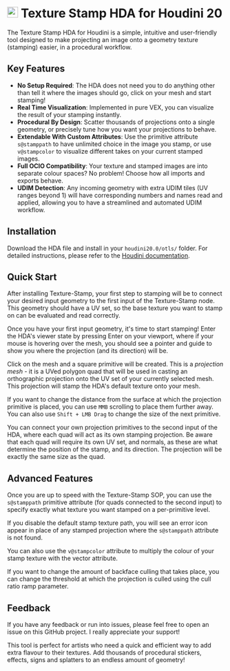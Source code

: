 # <img src="https://static.sidefx.com/images/apple-touch-icon.png" width="25" height="25" alt="Hbuild Logo"> Texture Stamp HDA for Houdini 20

The Texture Stamp HDA for Houdini is a simple, intuitive and user-friendly tool designed to make projecting an image onto a geometry texture (stamping) easier, in a procedural workflow.


## Key Features
- **No Setup Required**: The HDA does not need you to do anything other than tell it where the images should go, click on your mesh and start stamping!
- **Real Time Visualization**: Implemented in pure VEX, you can visualize the result of your stamping instantly.
- **Procedural By Design**: Scatter thousands of projections onto a single geometry, or precisely tune how you want your projections to behave.
- **Extendable With Custom Attributes**: Use the primitive attribute `s@stamppath` to have unlimited choice in the image you stamp, or use `v@stampcolor` to visualize different takes on your current stamped images.
- **Full OCIO Compatibility**: Your texture and stamped images are into separate colour spaces? No problem! Choose how all imports and exports behave.
- **UDIM Detection**: Any incoming geometry with extra UDIM tiles (UV ranges beyond 1) will have corresponding numbers and names read and applied, allowing you to have a streamlined and automated UDIM workflow.

## Installation
Download the HDA file and install in your `houdini20.0/otls/` folder. For detailed instructions, please refer to the [Houdini documentation](https://www.sidefx.com/docs/houdini/assets/install.html).

## Quick Start
After installing Texture-Stamp, your first step to stamping will be to connect your desired input geometry to the first input of the Texture-Stamp node. This geometry should have a UV set, so the base texture you want to stamp on can be evaluated and read correctly.

Once you have your first input geometry, it's time to start stamping! Enter the HDA's viewer state by pressing Enter on your viewport, where if your mouse is hovering over the mesh, you should see a pointer and guide to show you where the projection (and its direction) will be.

Click on the mesh and a square primitive will be created. This is a *projection mesh* - it is a UVed polygon quad that will be used in casting an orthographic projection onto the UV set of your currently selected mesh. This projection will stamp the HDA's default texture onto your mesh.

If you want to change the distance from the surface at which the projection primitive is placed, you can use `MMB` scrolling to place them further away. You can also use `Shift + LMB Drag` to change the size of the next primitive. 

You can connect your own projection primitives to the second input of the HDA, where each quad will act as its own stamping projection. Be aware that each quad will require its own UV set, and normals, as these are what determine the position of the stamp, and its direction. The projection will be exactly the same size as the quad.

## Advanced Features
Once you are up to speed with the Texture-Stamp SOP, you can use the `s@stamppath` primitive attribute (for quads connected to the second input) to specify exactly what texture you want stamped on a per-primitive level.

If you disable the default stamp texture path, you will see an error icon appear in place of any stamped projection where the `s@stamppath` attribute is not found.

You can also use the `v@stampcolor` attribute to multiply the colour of your stamp texture with the vector attribute.

If you want to change the amount of backface culling that takes place, you can change the threshold at which the projection is culled using the cull ratio ramp parameter.

## Feedback
If you have any feedback or run into issues, please feel free to open an issue on this GitHub project. I really appreciate your support!

This tool is perfect for artists who need a quick and efficient way to add extra flavour to their textures. Add thousands of procedural stickers, effects, signs and splatters to an endless amount of geometry!